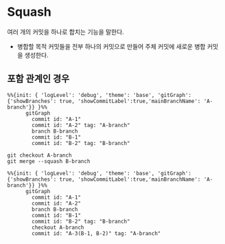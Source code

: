 # Squash

여러 개의 커밋을 하나로 합치는 기능을 말한다.

-   병합할 목적 커밋들을 전부 하나의 커밋으로 만들어 주체 커밋에 새로운 병합 커밋을 생성한다.

## 포함 관계인 경우

```mermaid
%%{init: { 'logLevel': 'debug', 'theme': 'base', 'gitGraph': {'showBranches': true, 'showCommitLabel':true,'mainBranchName': 'A-branch'}} }%%
      gitGraph
        commit id: "A-1"
        commit id: "A-2" tag: "A-branch"
        branch B-branch
        commit id: "B-1"
        commit id: "B-2" tag: "B-branch"
```

```
git checkout A-branch
git merge --squash B-branch
```

```mermaid
%%{init: { 'logLevel': 'debug', 'theme': 'base', 'gitGraph': {'showBranches': true, 'showCommitLabel':true,'mainBranchName': 'A-branch'}} }%%
      gitGraph
        commit id: "A-1"
        commit id: "A-2"
        branch B-branch
        commit id: "B-1"
        commit id: "B-2" tag: "B-branch"
        checkout A-branch
        commit id: "A-3(B-1, B-2)" tag: "A-branch"
```

